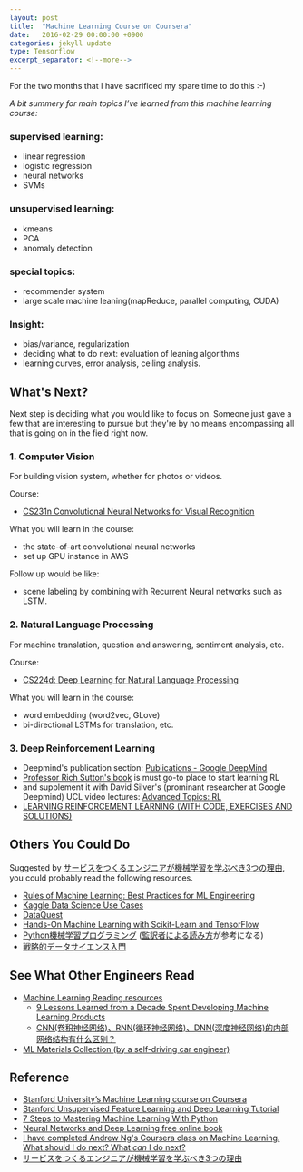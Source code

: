 ```yaml
---
layout: post
title:  "Machine Learning Course on Coursera"
date:   2016-02-29 00:00:00 +0900
categories: jekyll update
type: Tensorflow
excerpt_separator: <!--more-->
---
```

For the two months that I have sacrificed my spare time to do this :-)
<!--more-->

*A bit summery for main topics I’ve learned from this machine learning course:*

### supervised learning:
- linear regression
- logistic regression
- neural networks
- SVMs

### unsupervised learning:
- kmeans
- PCA
- anomaly detection

### special topics:
- recommender system
- large scale machine leaning(mapReduce, parallel computing, CUDA)

### Insight:
- bias/variance, regularization
- deciding what to do next: evaluation of leaning algorithms
- learning curves, error analysis, ceiling analysis.


What's Next?
---
Next step is deciding what you would like to focus on.  Someone just gave a few that are interesting to pursue but they're by no means encompassing all that is going on in the field right now.

### 1. Computer Vision

For building vision system, whether for photos or videos.

Course:

- [CS231n Convolutional Neural Networks for Visual Recognition][R6]

What you will learn in the course:

- the state-of-art convolutional neural networks
- set up GPU instance in AWS

Follow up would be like:

- scene labeling by combining with Recurrent Neural networks such as LSTM.

### 2. Natural Language Processing

For machine translation, question and answering, sentiment analysis, etc.

Course:

- [CS224d: Deep Learning for Natural Language Processing][R7]

What you will learn in the course:

- word embedding (word2vec, GLove)
- bi-directional LSTMs for translation, etc.

### 3. Deep Reinforcement Learning

- Deepmind's publication section: [Publications - Google DeepMind][R8]
- [Professor Rich Sutton's book][R9] is must go-to place to start learning RL
- and supplement it with David Silver's (prominant researcher at Google Deepmind) UCL video lectures: [Advanced Topics: RL][R10]
- [LEARNING REINFORCEMENT LEARNING (WITH CODE, EXERCISES AND SOLUTIONS)][R11]


Others You Could Do
---

Suggested by [サービスをつくるエンジニアが機械学習を学ぶべき3つの理由][R12], you could probably read the following resources.

- [Rules of Machine Learning: Best Practices for ML Engineering][R13]
- [Kaggle Data Science Use Cases][R14]
- [DataQuest][R15]
- [Hands-On Machine Learning with Scikit-Learn and TensorFlow][R16]
- [Python機械学習プログラミング][R17] ([監訳者による読み方][R18]が参考になる)
- [戦略的データサイエンス入門][R19]


See What Other Engineers Read
---
- [Machine Learning Reading resources][R20]
    - [9 Lessons Learned from a Decade Spent Developing Machine Learning Products][R21]
    - [CNN(卷积神经网络)、RNN(循环神经网络)、DNN(深度神经网络)的内部网络结构有什么区别？][R22]
- [ML Materials Collection (by a self-driving car engineer)][R23]


Reference
---
- [Stanford University’s Machine Learning course on Coursera][R1]
- [Stanford Unsupervised Feature Learning and Deep Learning Tutorial][R2]
- [7 Steps to Mastering Machine Learning With Python][R3]
- [Neural Networks and Deep Learning free online book][R4]
- [I have completed Andrew Ng's Coursera class on Machine Learning. What should I do next? What *can* I do next?][R5]
- [サービスをつくるエンジニアが機械学習を学ぶべき3つの理由][R12]


[R1]: https://www.coursera.org/learn/machine-learning/
[R2]: http://ufldl.stanford.edu/tutorial/
[R3]: http://www.kdnuggets.com/2015/11/seven-steps-machine-learning-python.html/2
[R4]: http://neuralnetworksanddeeplearning.com/
[R5]: https://www.quora.com/I-have-completed-Andrew-Ngs-Coursera-class-on-Machine-Learning-What-should-I-do-next-What-*can*-I-do-next
[R6]: http://cs231n.github.io/
[R7]: http://cs224d.stanford.edu/
[R8]: http://deepmind.com/publications.html
[R9]: https://webdocs.cs.ualberta.ca/~sutton/book/ebook/the-book.html
[R10]: http://www0.cs.ucl.ac.uk/staff/d.silver/web/Teaching.html
[R11]: http://www.wildml.com/2016/10/learning-reinforcement-learning/
[R12]: http://developers.freee.co.jp/entry/3-reasons-machine-learning-for-application-engineers
[R13]: http://martin.zinkevich.org/rules_of_ml/rules_of_ml.pdf
[R14]: https://www.kaggle.com/wiki/DataScienceUseCases
[R15]: http://dataquest.io/
[R16]: http://shop.oreilly.com/product/0636920052289.do
[R17]: https://www.amazon.co.jp/dp/4844380605
[R18]: https://thinkit.co.jp/article/9926
[R19]: https://www.amazon.co.jp/dp/4873116856
[R20]: https://github.com/justlaputa/reading
[R21]: http://media.bemyapp.com/lessons-learned-decade-spent-developing-machine-learning-products/
[R22]: https://www.zhihu.com/question/34681168/answer/84061846
[R23]: http://www.elvawyf.com/2016/09/17/en/Materials/#more
